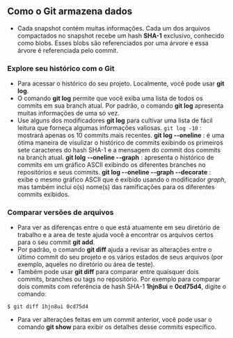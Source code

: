 ## Como o Git armazena dados

- Cada snapshot contém muitas informações. Cada um dos arquivos compactados no snapshot recebe um hash **SHA-1** exclusivo, conhecido como blobs. Esses blobs são referenciados por uma árvore e essa árvore é referenciada pelo commit.

### Explore seu histórico com o Git

- Para acessar o histórico do seu projeto. Localmente, você pode usar **git log**.
- O comando **git log** permite que você exiba uma lista de todos os commits em sua branch atual. Por padrão, o comando **git log** apresenta muitas informações de uma só vez.
- Use alguns dos modificadores **git log** para cultivar uma lista de fácil leitura que forneça algumas informações valiosas.
`git log -10` : mostrará apenas os 10 commits mais recentes.
**git log --oneline** : é uma ótima maneira de visulizar o histórico de commits exibindo os primeiros sete caracteres do hash SHA-1 e a mensagem do commit dos commits na branch atual.
**git lolg --oneline --graph** : apresenta o histórico de commits em um gráfico ASCII exibindo os diferentes branches no repositórios e seus commits.
**git log --oneline --graph --decorate** : exibe o mesmo gráfico ASCII que é exibido usando o modificador *graph*, mas também inclui o(s) nome(s) das ramificações para os diferentes commits exibidos.

### Comparar versões de arquivos

- Para ver as diferenças entre o que está atuamente em seu diretório de trabalho e a area de teste ajuda você a encontrar os arquivos certos para o seu commit **git add**.
- Por padrão, o comando **git diff** ajuda a revisar as alterações entre o último commit do seu projeto e os vários estados de seus arquivos (por exemplo, aqueles no diretório ou área de teste).
- Também pode usar **git diff** para comparar entre quaisquer dois commits, branches ou tags no repositório. Por exemplo para comparar dois commits com referência de hash SHA-1 **1hjn8ui** e **0cd75d4**, digite o comando: 
```
$ git diff 1hjn8ui 0cd75d4
```
- Para ver alterações feitas em um commit anterior, você pode usar o comando **git show <SHA-1>** para exibir os detalhes desse commits específico.

